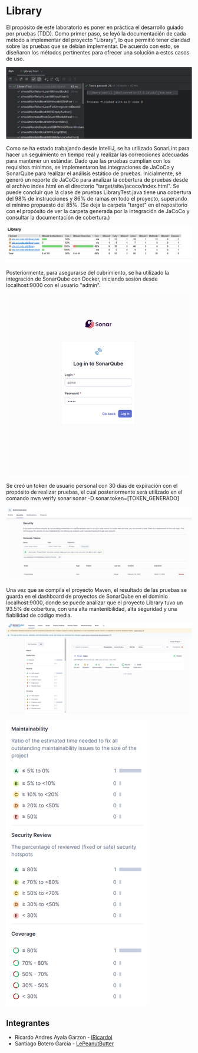 # Library
El propósito de este laboratorio es poner en práctica el desarrollo
guiado por pruebas (TDD). Como primer paso, se leyó la documentación
de cada método a implementar del proyecto "Library", lo que permitió
tener claridad sobre las pruebas que se debían implementar. De
acuerdo con esto, se diseñaron los métodos pertinentes para ofrecer
una solución a estos casos de uso.

![Screenshot2025-02-10231946](images/Screenshot2025-02-10231946.png)

Como se ha estado trabajando desde IntelliJ, se ha utilizado
SonarLint para hacer un seguimiento en tiempo real y realizar las
correcciones adecuadas para mantener un estándar. Dado que las
pruebas cumplían con los requisitos mínimos, se implementaron las
integraciones de JaCoCo y SonarQube para realizar el análisis
estático de pruebas. Inicialmente, se generó un reporte de JaCoCo
para analizar la cobertura de pruebas desde el archivo index.html
en el directorio "target/site/jacoco/index.html". Se puede concluir
que la clase de pruebas LibraryTest.java tiene una cobertura del
98% de instrucciones y 86% de ramas en todo el proyecto, superando
el mínimo propuesto del 85%. (Se deja la carpeta "target" en el
repositorio con el propósito de ver la carpeta generada por la
integración de JaCoCo y consultar la documentación de cobertura.)

![Screenshot2025-02-10231343](images/Screenshot2025-02-10231343.png)

Posteriormente, para asegurarse del cubrimiento, se ha utilizado la
integración de SonarQube con Docker, iniciando sesión desde
localhost:9000 con el usuario "admin".

![Screenshot2025-02-10225035](images/Screenshot2025-02-10225035.png)

Se creó un token de usuario personal con 30 días de expiración con
el propósito de realizar pruebas, el cual posteriormente será
utilizado en el comando mvn verify sonar:sonar -D
sonar.token=[TOKEN_GENERADO]

![Screenshot2025-02-10225510](images/Screenshot2025-02-10225510.png)

Una vez que se compila el proyecto Maven, el resultado de las pruebas
se guarda en el dashboard de proyectos de SonarQube en el dominio
localhost:9000, donde se puede analizar que el proyecto Library tuvo
un 93.5% de cobertura, con una alta mantenibilidad, alta seguridad y
una fiabilidad de código media.

![Screenshot2025-02-10231520](images/Screenshot2025-02-10231520.png)

![Screenshot2025-02-10231616](images/Screenshot2025-02-10231616.png)


## Integrantes
- Ricardo Andres Ayala Garzon - [lRicardol](https://github.com/lRicardol)
- Santiago Botero Garcia - [LePeanutButter](https://github.com/LePeanutButter)